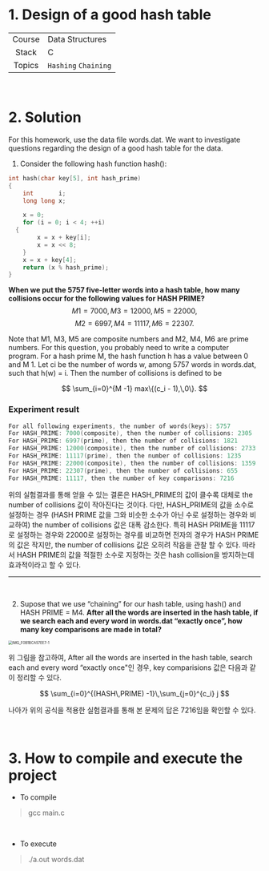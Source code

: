 # 1. Design of a good hash table

|        |                                        |
| :----: | -------------------------------------- |
| Course | Data Structures                        |
| Stack  | C                                      |
| Topics | `Hashing` `Chaining` |

<br/>

# 2. Solution

For this homework, use the data file words.dat. We want to investigate questions regarding the design of a good hash table for the data.

1. Consider the following hash function hash():

```c
int hash(char key[5], int hash_prime)
{
	int       i;
	long long x;

	x = 0;
	for (i = 0; i < 4; ++i)
  {
		x = x + key[i];
		x = x << 8;
	}
	x = x + key[4];
	return (x % hash_prime);
}
```

**When we put the 5757 five-letter words into a hash table, how many collisions occur for the following values for HASH PRIME?**
$$
M1 = 7000,\,M3 = 12000,\,M5 = 22000,
$$
$$
M2 = 6997,\,M4 = 11117,\,M6 = 22307.
$$

Note that M1, M3, M5 are composite numbers and M2, M4, M6 are prime numbers. For this question, you probably need to write a computer program. For a hash prime M, the hash function h has a value between 0 and M  1. Let ci be the number of words w, among 5757 words in words.dat, such that h(w) = i. Then the number of collisions is defined to be

$$
\sum_{i=0}^{M -1} max\{(c_i - 1),\,0\}.
$$

### Experiment result
```c
For all following experiments, the number of words(keys): 5757
For HASH_PRIME: 7000(composite), then the number of collisions: 2305
For HASH_PRIME: 6997(prime), then the number of collisions: 1821
For HASH_PRIME: 12000(composite), then the number of collisions: 2733
For HASH_PRIME: 11117(prime), then the number of collisions: 1235
For HASH_PRIME: 22000(composite), then the number of collisions: 1359
For HASH_PRIME: 22307(prime), then the number of collisions: 655
For HASH_PRIME: 11117, then the number of key comparisons: 7216
```

위의 실험결과를 통해 얻을 수 있는 결론은 HASH_PRIME의 값이 클수록 대체로 the number of collisions 값이 작아진다는 것이다. 다만, HASH_PRIME의 값을 소수로 설정하는 경우 (HASH PRIME 값을 그와 비슷한 소수가 아닌 수로 설정하는 경우와 비교하여) the number of collisions 값은 대폭 감소한다. 특히 HASH PRIME을 11117로 설정하는 경우와 22000로 설정하는 경우를 비교하면 전자의 경우가 HASH PRIME의 값은 작지만, the number of collisions 값은 오히려 작음을 관찰 할 수 있다. 따라서 HASH PRIME의 값을 적절한 소수로 지정하는 것은 hash collision을 방지하는데 효과적이라고 할 수 있다.

---

<br/>

2. Supose that we use “chaining” for our hash table, using hash() and HASH PRIME = M4. **After all the words are inserted in the hash table, if we search each and every word in words.dat “exactly once”, how many key comparisons are made in total?**

<img src="https://user-images.githubusercontent.com/83692797/141724500-a63c2ae2-19d3-4abc-a691-fa81f8bf9af9.jpeg" alt="IMG_F0B1BCA57EE7-1" style="zoom:50%;" />

위 그림을 참고하여, After all the words are inserted in the hash table, search each and every word “exactly once"인 경우, key comparisions 값은 다음과 같이 정리할 수 있다.

$$
\sum_{i=0}^{(HASH\,PRIME) -1}\,\sum_{j=0}^{c_i} j
$$


나아가 위의 공식을 적용한 실험결과를 통해 본 문제의 답은 7216임을 확인할 수 있다.

 <br/>

# 3. How to compile and execute the project

* To compile

> gcc main.c

<br/>

* To execute

> ./a.out words.dat
